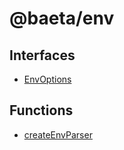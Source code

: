 # @baeta/env

## Interfaces

- [EnvOptions](interfaces/EnvOptions.md)

## Functions

- [createEnvParser](functions/createEnvParser.md)

